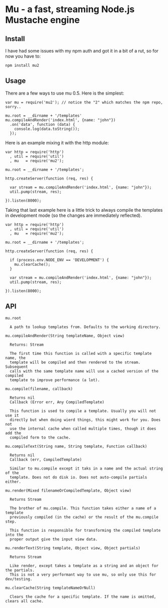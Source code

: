 # Mu - a fast, streaming Node.js Mustache engine

## Install

I have had some issues with my npm auth and got it in a bit of a rut, so for
now you have to:

    npm install mu2

## Usage

There are a few ways to use mu 0.5. Here is the simplest:

    var mu = require('mu2'); // notice the "2" which matches the npm repo, sorry..

    mu.root = __dirname + '/templates'
    mu.compileAndRender('index.html', {name: "john"})
      .on('data', function (data) {
        console.log(data.toString());
      });

Here is an example mixing it with the http module:

    var http = require('http')
      , util = require('util')
      , mu   = require('mu2');

    mu.root = __dirname + '/templates';

    http.createServer(function (req, res) {

      var stream = mu.compileAndRender('index.html', {name: "john"});
      util.pump(stream, res);

    }).listen(8000);

Taking that last example here is a little trick to always compile the templates
in development mode (so the changes are immediately reflected).

    var http = require('http')
      , util = require('util')
      , mu   = require('mu2');

    mu.root = __dirname + '/templates';

    http.createServer(function (req, res) {

      if (process.env.NODE_ENV == 'DEVELOPMENT') {
        mu.clearCache();
      }

      var stream = mu.compileAndRender('index.html', {name: "john"});
      util.pump(stream, res);

    }).listen(8000);

## API

    mu.root

      A path to lookup templates from. Defaults to the working directory.

    mu.compileAndRender(String templateName, Object view)

      Returns: Stream

      The first time this function is called with a specific template name, the
      template will be compiled and then rendered to the stream. Subsequent
      calls with the same template name will use a cached version of the compiled
      template to improve performance (a lot).

    mu.compile(filename, callback)

      Returns nil
      Callback (Error err, Any CompiledTemplate)

      This function is used to compile a template. Usually you will not use it
      directly but when doing wierd things, this might work for you. Does not
      use the internal cache when called multiple times, though it does add the
      compiled form to the cache.

    mu.compileText(String name, String template, Function callback)

      Returns nil
      Callback (err, CompiledTemplate)

      Similar to mu.compile except it taks in a name and the actual string of the
      template. Does not do disk io. Does not auto-compile partials either.

    mu.render(Mixed filenameOrCompiledTemplate, Object view)

      Returns Stream

      The brother of mu.compile. This function takes either a name of a template
      previously compiled (in the cache) or the result of the mu.compile step.

      This function is responsible for transforming the compiled template into the
      proper output give the input view data.

    mu.renderText(String template, Object view, Object partials)

      Returns Stream

      Like render, except takes a template as a string and an object for the partials.
      This is not a very performant way to use mu, so only use this for dev/testing.

    mu.clearCache(String templateNameOrNull)

      Clears the cache for a specific template. If the name is omitted, clears all cache.



